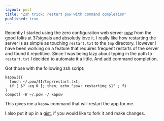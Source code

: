 ```yaml
---
layout: post
title: "Zsh trick: restart pow with command completion"
published: true
---
```


Recently I started using the zero configuraiton web server [pow](http://pow.cx/) from the good folks at 37signals and absolutly love it. I really like how restarting the server is as simple as touching `restart.txt` to the `tmp` directory. However I have been working on a feature that requires frequent restarts of the server and found it repetitive. Since I was being lazy about typing in the path to `restart.txt` I decided to automate it a little. And add command completion.

Got those with the following zsh script:

    kapow(){
      touch ~/.pow/$1/tmp/restart.txt;
      if [ $? -eq 0 ]; then; echo "pow: restarting $1" ; fi
    }
    compctl -W ~/.pow -/ kapow

This gives me a `kapow` command that will restart the app for me.

I also put it up in a [gist](https://gist.github.com/965032), if you would like to fork it and make changes.
